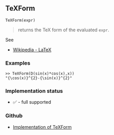 ## TeXForm

```
TeXForm(expr)
```

> returns the TeX form of the evaluated `expr`. 
 
See
* [Wikipedia - LaTeX](https://en.wikipedia.org/wiki/LaTeX)

### Examples

```
>> TeXForm(D(sin(x)*cos(x),x))
"{\cos(x)}^{2}-{\sin(x)}^{2}"
```

### Implementation status

* &#x2705; - full supported

### Github

* [Implementation of TeXForm](https://github.com/axkr/symja_android_library/blob/master/symja_android_library/matheclipse-core/src/main/java/org/matheclipse/core/builtin/OutputFunctions.java#L772) 
